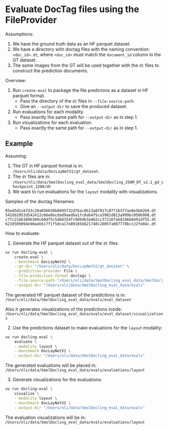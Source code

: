 # Evaluate DocTag files using the FileProvider

Assumptions:

1. We have the ground truth data as an HF parquet dataset.
2. We have a directory with doctag files with the naming convention: `<doc_id>.dt`, where `<doc_id>` must match the `document_id` column in the GT dataset.
3. The same images from the GT will be used together with the `dt` files to construct the prediction documents.


Overview:

1. Run `create-eval` to package the file predictons as a dataset in HF parquet format.
   - Pass the directory of the `dt` files in `--file-source-path`.
   - Give an `--output-dir` to save the produced dataset.
2. Run evaluations for each modality.
   - Pass exactly the same path for `--output-dir` as in step 1.
3. Run visualizations for each evaluation.
   - Pass exactly the same path for `--output-dir` as in step 1.


## Example

Assuming:

1. The GT in HF parquet format is in: `/Users/nli/data/DocLayNetV2/gt_dataset`.
2. The `dt` files are in: `/Users/nli/data/SmolDocling_eval_data/SmolDocling_250M_DT_v2.1_gd_checkpoint_2200/dt`
3. We want to run evaluations for the `layout` modality with visualizations.


Samples of the doctag filenames:

```
05e45d1c6fd3c28a056038b8495f32d76ac8b13a8f917c0771b37fae8e5b62b9.dt
541db2953d542412c66e6bcdad9aed8a1fc0ab4f5ca3981d013a999bc050b998.dt
c7fc21b6389b304c60df5c5d8d354fc9d94b3a462cc37216fabd186b8491df55.dt
6210509094e90aeb5c7f1f5dca17e89185b821740c2805fa087778bcc22fe84c.dt
```

How to evaluate:

1. Generate the HF parquet dataset out of the `dt` files.

```bash
uv run docling-eval \
    create-eval \
    --benchmark DocLayNetV2 \
    --gt-dir "/Users/nli/data/DocLayNetV2/gt_dataset" \
    --prediction-provider File \
    --file-prediction-format doctags \
    --file-source-path "/Users/nli/data/SmolDocling_eval_data/SmolDocling_250M_DT_v2.1_gd_checkpoint_2200/dt" \
    --output-dir "/Users/nli/data/SmolDocling_eval_data/evals"
```

The generated HF parquet dataset of the predictions is in: `/Users/nli/data/SmolDocling_eval_data/evals/eval_dataset`

Also it generates visualizations of the predictions inside: `/Users/nli/data/SmolDocling_eval_data/evals/eval_dataset/visualizations`


2. Use the predictions dataset to make evaluations for the `layout` modality:

```bash
uv run docling-eval \
    evaluate \
    --modality layout \
    --benchmark DocLayNetV2 \
    --output-dir "/Users/nli/data/SmolDocling_eval_data/evals"
```
The generated evaluations will be placed in: `/Users/nli/data/SmolDocling_eval_data/evals/evaluations/layout`


3. Generate visualizations for the evaluations:

```bash
uv run docling-eval \
    visualize \
    --modality layout \
    --benchmark DocLayNetV2 \
    --output-dir "/Users/nli/data/SmolDocling_eval_data/evals"
```

The evaluation visualizations will be in: `/Users/nli/data/SmolDocling_eval_data/evals/evaluations/layout`
